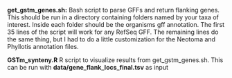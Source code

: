 **get_gstm_genes.sh:** Bash script to parse GFFs and return flanking genes. This should be run in a directory containing folders named by your taxa of interest. Inside each folder should be the organisms gff annotation. The first 35 lines of the script will work for any RefSeq GFF. The remaining lines do the same thing, but I had to do a little customization for the Neotoma and Phyllotis annotation files.

**GSTm_synteny.R** R script to visualize results from get_gstm_genes.sh. This can be run with **data/gene_flank_locs_final.tsv** as input
